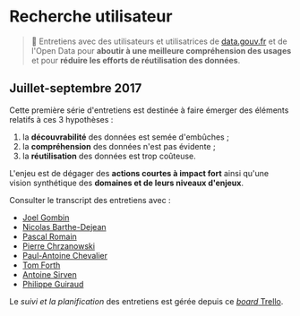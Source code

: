 # Recherche utilisateur

> 🎤 Entretiens avec des utilisateurs et utilisatrices de [data.gouv.fr][datagouv] et de l'Open Data pour **aboutir à une meilleure compréhension des usages** et pour **réduire les efforts de réutilisation des données**.

## Juillet-septembre 2017

Cette première série d'entretiens est destinée à faire émerger des éléments relatifs à ces 3 hypothèses :

1. la **découvrabilité** des données est semée d'embûches ;
2. la **compréhension** des données n'est pas évidente ;
3. la **réutilisation** des données est trop coûteuse.

L'enjeu est de dégager des **actions courtes à impact fort** ainsi qu'une vision synthétique des **domaines et de leurs niveaux d'enjeux**.

Consulter le transcript des entretiens avec :

* [Joel Gombin](interviews/20170711-joel/index.md)
* [Nicolas Barthe-Dejean](interviews/20170711-nicolas/index.md)
* [Pascal Romain](interviews/20170711-pascal/index.md)
* [Pierre Chrzanowski](interviews/20170713-pierre/index.md)
* [Paul-Antoine Chevalier](interviews/20170803-paul-antoine/index.md)
* [Tom Forth](interviews/20170817-tom/index.md)
* [Antoine Sirven](interviews/20170824-antoine/index.md)
* [Philippe Guiraud](interviews/20170904-philippe/index.md)

Le _suivi et la planification_ des entretiens est gérée depuis ce [_board_ Trello][].

[datagouv]: https://data.gouv.fr/
[_board_ Trello]: https://trello.com/b/ENhCEfJL
